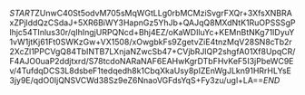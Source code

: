 $START$ZUnwC40St5odvM705sMqWGtLLg0rbMCMziSvgrFXQr+3XfsXNBRAxZPjlddQzCSdaJ+5XR6BiWY3HapnGz5YhJb+QAJqQ8MXdNtK1RuOPSSSgPlhjc54TInlus30r/qIhIngjURPQNcd+Bhj4EZ/oKaWDIluYc+KEMnBtNKg71IDyuY1vW1jtKj61Ft0SWKzGw+VX1508/xOwgbkFs9ZgetvZiE4tnzMqV28SN8cTb2r2XcZl1PPCVgQ84TbINTB7LXnjaNZwcSb47+CVjbRJlQP2shgfA01Xf8UpqCR/F4AJO0uaP2ddjtxrd/S78tcdoNARaNAF6EAHwKgrDTbFHvKeF5I3jPbeWC9Ev/4TufdqDCS3L8dsbeF1tedqedh8k1CbqXkaUsy8pIZEnWgJLkn91HRrHLYsE3jy9E/qdO0IjQNSVCWd38Sz9eZ6NnaoVGFdsYqS+Fy3zu/ugl+LA==$END$